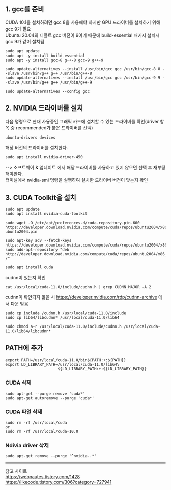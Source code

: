 ## 1. gcc를 준비  
CUDA 10.1을  설치하려면 gcc 8을 사용해야 하지만 GPU 드라이버를 설치하기 위해 gcc 9가 필요  
Ubuntu 20.04의 디폴트 gcc 버전이 9이기 때문에 build-essential 패키지 설치시 gcc 9가 같이 설치됨  
```
sudo apt update
sudo apt -y install build-essential
sudo apt -y install gcc-8 g++-8 gcc-9 g++-9

sudo update-alternatives --install /usr/bin/gcc gcc /usr/bin/gcc-8 8 --slave /usr/bin/g++ g++ /usr/bin/g++-8
sudo update-alternatives --install /usr/bin/gcc gcc /usr/bin/gcc-9 9 --slave /usr/bin/g++ g++ /usr/bin/g++-9

sudo update-alternatives --config gcc  
```
  
## 2. NVIDIA 드라이버를 설치
다음 명령으로 현재 사용중인 그래픽 카드에 설치할 수 있는 드라이버를 확인(driver 항목 중 recommended가 붙은 드라이버를 선택)  
```
ubuntu-drivers devices
```
  
해당 버전의 드라이버를 설치한다.  
```
sudo apt install nvidia-driver-450  
```
--> 소프트웨어 & 업데이트 에서 해당 드라이버를 사용하고 있지 않으면 선택 후 재부팅해야한다.  
터미널에서 nvidia-smi 명령을 실행하여 설치한 드라이버 버전이 맞는지 확인  
  
## 3. CUDA Toolkit을 설치
```
sudo apt update  
sudo apt install nvidia-cuda-toolkit  

sudo wget -O /etc/apt/preferences.d/cuda-repository-pin-600 https://developer.download.nvidia.com/compute/cuda/repos/ubuntu2004/x86_64/cuda-ubuntu2004.pin  

sudo apt-key adv --fetch-keys https://developer.download.nvidia.com/compute/cuda/repos/ubuntu2004/x86_64/7fa2af80.pub  
sudo add-apt-repository "deb http://developer.download.nvidia.com/compute/cuda/repos/ubuntu2004/x86_64/ /"  

sudo apt install cuda  
```
  
cudnn이 있는지 확인  
```
cat /usr/local/cuda-11.0/include/cudnn.h | grep CUDNN_MAJOR -A 2  
```
  
cudnn이 확인되지 않을 시 https://developer.nvidia.com/rdp/cudnn-archive 에서 다운 받음
```
sudo cp include /cudnn.h /usr/local/cuda-11.0/include  
sudo cp lib64/libcudnn* /usr/local/cuda-11.0/lib64  

sudo chmod a+r /usr/local/cuda-11.0/include/cudnn.h /usr/local/cuda-11.0/lib64/libcudnn*  
```


## PATH에 추가
```
export PATH=/usr/local/cuda-11.0/bin${PATH:+:${PATH}}
export LD_LIBRARY_PATH=/usr/local/cuda-11.0/lib64\
                       ${LD_LIBRARY_PATH:+:${LD_LIBRARY_PATH}}
```  


### CUDA 삭제
```
sudo apt-get --purge remove 'cuda*'
sudo apt-get autoremove --purge 'cuda*'
```

### CUDA 파일 삭제
```
sudo rm -rf /usr/local/cuda
or
sudo rm -rf /usr/local/cuda-10.0
```

### Ndivia driver 삭제
```
sudo apt-get remove --purge '^nvidia-.*' 
``` 

*******************************************************
참고 사이트  
https://webnautes.tistory.com/1428  
https://likecode.tistory.com/306?category=727941  
